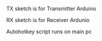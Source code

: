 TX sketch is for Transmitter Arduino

RX sketch is for Receiver Ardunio

Autohotkey script runs on main pc
